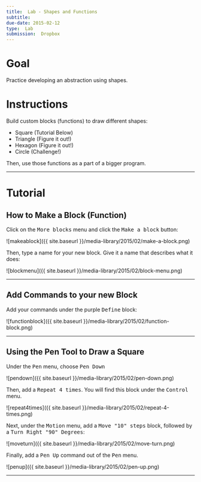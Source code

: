 ```yaml
---
title:  Lab - Shapes and Functions
subtitle: 
due-date: 2015-02-12
type:  Lab
submission:  Dropbox
---
```


# Goal

Practice developing an abstraction using shapes.

# Instructions

Build custom blocks (functions) to draw different shapes:

- Square (Tutorial Below)
- Triangle (Figure it out!)
- Hexagon (Figure it out!)
- Circle (Challenge!)


Then, use those functions as a part of a bigger program.


---

# Tutorial


## How to Make a Block (Function)

Click on the <kbd>More blocks</kbd> menu and click the <kbd>Make a block</kbd> button:

![makeablock]({{ site.baseurl }}/media-library/2015/02/make-a-block.png)


Then, type a name for your new block.  Give it a name that describes what it does:

![blockmenu]({{ site.baseurl }}/media-library/2015/02/block-menu.png)


---

## Add Commands to your new Block

Add your commands under the purple <kbd>Define</kbd> block:

![functionblock]({{ site.baseurl }}/media-library/2015/02/function-block.png)


---

## Using the Pen Tool to Draw a Square

Under the <kbd>Pen</kbd> menu, choose <kbd>Pen Down</kbd>

![pendown]({{ site.baseurl }}/media-library/2015/02/pen-down.png)

Then, add a <kbd>Repeat 4 times</kbd>.  You will find this block under the <kbd>Control</kbd> menu.

![repeat4times]({{ site.baseurl }}/media-library/2015/02/repeat-4-times.png)


Next, under the <kbd>Motion</kbd> menu, add a <kbd>Move "10" steps</kbd> block, followed by a <kbd>Turn Right "90" Degrees</kbd>:

![moveturn]({{ site.baseurl }}/media-library/2015/02/move-turn.png)

Finally, add a <kbd>Pen Up</kbd> command out of the <kbd>Pen</kbd> menu.

![penup]({{ site.baseurl }}/media-library/2015/02/pen-up.png)


---

